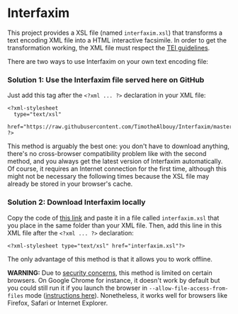# Interfaxim
This project provides a XSL file (named `interfaxim.xsl`) that transforms a text encoding XML file into a HTML interactive facsimile. In order to get the transformation working, the XML file must respect the [TEI guidelines][1].

There are two ways to use Interfaxim on your own text encoding file:

### Solution 1: Use the Interfaxim file served here on GitHub

Just add this tag after the `<?xml ... ?>` declaration in your XML file:

    <?xml-stylesheet
      type="text/xsl"
      href="https://raw.githubusercontent.com/TimotheAlbouy/Interfaxim/master/interfaxim.xsl"
    ?>

This method is arguably the best one: you don't have to download anything, there's no cross-browser compatibility problem like with the second method, and you always get the latest version of Interfaxim automatically. Of course, it requires an Internet connection for the first time, although this might not be necessary the following times because the XSL file may already be stored in your browser's cache.

### Solution 2: Download Interfaxim locally

Copy the code of [this link][2] and paste it in a file called `interfaxim.xsl` that you place in the same folder than your XML file. Then, add this line in this XML file after the `<?xml ... ?>` declaration:

    <?xml-stylesheet type="text/xsl" href="interfaxim.xsl"?>

The only advantage of this method is that it allows you to work offline.

**WARNING:** Due to [security concerns][3], this method is limited on certain browsers. On Google Chrome for instance, it doesn't work by default but you could still run it if you launch the browser in `--allow-file-access-from-files` mode ([instructions here][4]). Nonetheless, it works well for browsers like Firefox, Safari or Internet Explorer.

  [1]: http://www.tei-c.org/release/doc/tei-p5-doc/en/html/
  [2]: https://raw.githubusercontent.com/TimotheAlbouy/Interfaxim/master/interfaxim.xsl
  [3]: https://blog.chromium.org/2008/12/security-in-depth-local-web-pages.html
  [4]: http://www.chrome-allow-file-access-from-file.com/
